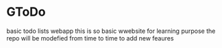 # GToDo
basic todo lists webapp 
this is so basic wwebsite for learning purpose 
the repo will be modefied from time to time to add new 
feaures 

